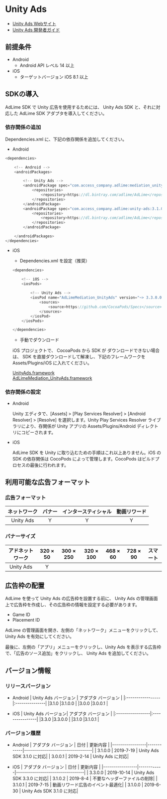 # Unity Ads
- [Unity Ads Webサイト](https://operate.dashboard.unity3d.com)
- [Unity Ads 開発者ガイド](https://unityads.unity3d.com/help/unity/integration-guide-unity)

## 前提条件
- Android
    - Android API レベル 14 以上
- iOS
    - ターゲットバージョン iOS 8.1 以上

## SDKの導入
AdLime SDK で Unity 広告を使用するためには、 Unity Ads SDK と、それに対応した AdLime SDK アダプタを導入してください。

### 依存関係の追加
Dependencies.xml に、下記の依存関係を追加してください。
- Android
```csharp
<dependencies>

    <!-- Android -->
    <androidPackages>

        <!-- Unity Ads -->
        <androidPackage spec="com.access_company.adlime:mediation_unity:3.1.0.2">
            <repositories>
                <repository>https://dl.bintray.com/adlime/AdLime</repository>
            </repositories>
        </androidPackage>
        <androidPackage spec="com.access_company.adlime:unity-ads:3.1.0">
            <repositories>
                <repository>https://dl.bintray.com/adlime/AdLime</repository>
            </repositories>
        </androidPackage>

    </androidPackages>
</dependencies>
```

- iOS
    - Dependencies.xml を設定（推奨）
    ```csharp
    <dependencies>

        <!-- iOS -->
        <iosPods>
        
            <!-- Unity Ads -->
            <iosPod name="AdLimeMediation_UnityAds" version="~> 3.3.0.0">
                <sources>
                    <source>https://github.com/CocoaPods/Specs</source>
                </sources>
            </iosPod>
        </iosPods>

    </dependencies>
    ```

    - 手動でダウンロード

    iOS プロジェクトで、 CocoaPods から SDK が ダウンロードできない場合は、 SDK を直接ダウンロードして解凍し、下記のフレームワークを Assets/Plugins/iOS に入れてください。
    
    [UnityAds.framework](https://github.com/Unity-Technologies/unity-ads-ios/releases/download/3.3.0/UnityAds.framework.zip)<br>
    [AdLimeMediation_UnityAds.framework](https://github.com/Ham-mer/AdLime-iOS-Pub/raw/master/DownloadZip/AdLimeMediation_UnityAds/3.3.0.1.zip)

### 依存関係の設定
- Android

    Unity エディタで、[Assets] > [Play Services Resolver] > [Android Resolver] > [Resolve] を選択します。Unity Play Services Resolver ライブラリにより、存関係が Unity アプリの Assets/Plugins/Android ディレクトリにコピーされます。

- iOS

    AdLime SDK を Unity に取り込むための手順はこれ以上ありません。iOS の SDK の依存関係は CocoPods によって管理します。CocoPods はビルドプロセスの最後に行われます。

## 利用可能な広告フォーマット

### 広告フォーマット
|ネットワーク |バナー |インタースティシャル |動画リワード |
|:--------:|:----:|:----------:|:------:|
|Unity Ads |Y     | Y          |Y       |

### バナーサイズ
|アドネットワーク|320 × 50  |300 × 250   |320 × 100  |468 × 60  |728 × 90  |スマート |
|:--------:|:------:|:--------:|:-------:|:------:|:------:|:-------:|
|Unity Ads |Y       |          |         |        |        |         |

## 広告枠の配置
AdLime を使って Unity Ads の広告枠を設置する前に、 Unity Ads の管理画面上で広告枠を作成し、その広告枠の情報を設定する必要があります。
- Game ID
- Placement ID

AdLime の管理画面を開き、左側の「ネットワーク」メニューをクリックして、 Unity Ads を有効にしてください。

最後に、左側の「アプリ」メニューをクリックし、Unity Ads を表示する広告枠で、「広告のソース追加」をクリックし、 Unity Ads を追加してください。

## バージョン情報

### リリースバージョン
- Android
    | Unity Ads バージョン   | アダプタ バージョン |
    |:-----------------|:---------------|
    |3.1.0             |3.1.0.0         |
    |3.0.0             |3.0.0.1         |

- iOS
    | Unity Ads バージョン| アダプタ バージョン |
    |:-----------------|:----------------|
    |3.3.0             |3.3.0.0          |
    |3.1.0             |3.1.0.1          |

### バージョン履歴
- Android
    | アダプタ バージョン | 日付       | 更新内容                    |
    |-----------------|------------|----------------------------------|
    | 3.1.0.0         | 2019-7-19  | Unity Ads SDK 3.1.0 に対応|
    | 3.0.0.1         | 2019-2-14  | Unity Ads に対応|

- iOS
    | アダプタ バージョン | 日付       | 更新内容                    |
    |-----------------|------------|----------------------------------|
    | 3.3.0.0         | 2019-10-14 | Unity Ads SDK 3.3.0 に対応|
    | 3.1.0.2         | 2019-8-4   | 不要なヘッダーファイルの削除|
    | 3.1.0.1         | 2019-7-15  | 動画リワード広告のイベント最適化|
    | 3.1.0.0         | 2019-6-30  | Unity Ads SDK 3.1.0 に対応|
